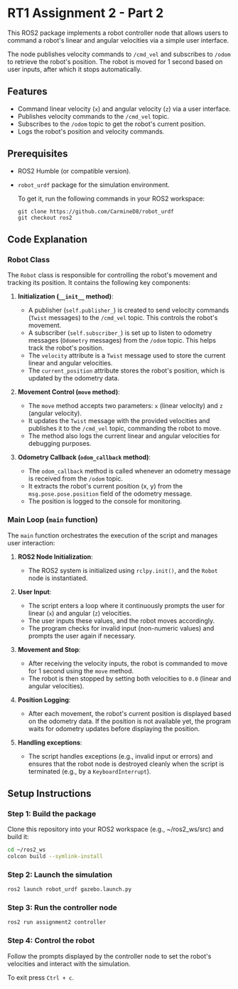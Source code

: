 # RT1 Assignment 2 - Part 2

This ROS2 package implements a robot controller node that allows users to command a robot's linear and angular velocities via a simple user interface. 

The node publishes velocity commands to `/cmd_vel` and subscribes to `/odom` to retrieve the robot's position. The robot is moved for 1 second based on user inputs, after which it stops automatically.

## Features
- Command linear velocity (`x`) and angular velocity (`z`) via a user interface.
- Publishes velocity commands to the `/cmd_vel` topic.
- Subscribes to the `/odom` topic to get the robot's current position.
- Logs the robot's position and velocity commands.

## Prerequisites
- ROS2 Humble (or compatible version).
- `robot_urdf` package for the simulation environment.

  To get it, run the following commands in your ROS2 workspace:
     ```
     git clone https://github.com/CarmineD8/robot_urdf
     git checkout ros2
     ```

## Code Explanation

### Robot Class
The `Robot` class is responsible for controlling the robot's movement and tracking its position. It contains the following key components:

1. **Initialization (`__init__` method)**:
   - A publisher (`self.publisher_`) is created to send velocity commands (`Twist` messages) to the `/cmd_vel` topic. This controls the robot's movement.
   - A subscriber (`self.subscriber_`) is set up to listen to odometry messages (`Odometry` messages) from the `/odom` topic. This helps track the robot's position.
   - The `velocity` attribute is a `Twist` message used to store the current linear and angular velocities.
   - The `current_position` attribute stores the robot's position, which is updated by the odometry data.

2. **Movement Control (`move` method)**:
   - The `move` method accepts two parameters: `x` (linear velocity) and `z` (angular velocity).
   - It updates the `Twist` message with the provided velocities and publishes it to the `/cmd_vel` topic, commanding the robot to move.
   - The method also logs the current linear and angular velocities for debugging purposes.

3. **Odometry Callback (`odom_callback` method)**:
   - The `odom_callback` method is called whenever an odometry message is received from the `/odom` topic.
   - It extracts the robot's current position (x, y) from the `msg.pose.pose.position` field of the odometry message.
   - The position is logged to the console for monitoring.

### Main Loop (`main` function)
The `main` function orchestrates the execution of the script and manages user interaction:

1. **ROS2 Node Initialization**:
   - The ROS2 system is initialized using `rclpy.init()`, and the `Robot` node is instantiated.
   
2. **User Input**:
   - The script enters a loop where it continuously prompts the user for linear (`x`) and angular (`z`) velocities.
   - The user inputs these values, and the robot moves accordingly.
   - The program checks for invalid input (non-numeric values) and prompts the user again if necessary.

3. **Movement and Stop**:
   - After receiving the velocity inputs, the robot is commanded to move for 1 second using the `move` method.
   - The robot is then stopped by setting both velocities to `0.0` (linear and angular velocities).

4. **Position Logging**:
   - After each movement, the robot's current position is displayed based on the odometry data. If the position is not available yet, the program waits for odometry updates before displaying the position.

5. **Handling exceptions**:
   - The script handles exceptions (e.g., invalid input or errors) and ensures that the robot node is destroyed cleanly when the script is terminated (e.g., by a `KeyboardInterrupt`).



## Setup Instructions
### Step 1: Build the package
Clone this repository into your ROS2 workspace (e.g., ~/ros2_ws/src) and build it:
```bash
cd ~/ros2_ws
colcon build --symlink-install
```

### Step 2: Launch the simulation
```bash
ros2 launch robot_urdf gazebo.launch.py
```
### Step 3: Run the controller node
```bash
ros2 run assignment2 controller
```
### Step 4: Control the robot
Follow the prompts displayed by the controller node to set the robot's velocities and interact with the simulation.

To exit press `Ctrl + c`.
